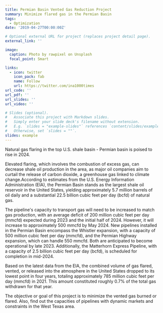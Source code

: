 ```yaml
---
title: Permian Basin Vented Gas Reduction Project
summary: Minimize flared gas in the Permian Basin
tags:
  - Optimization
date: '2019-04-27T00:00:00Z'

# Optional external URL for project (replaces project detail page).
external_link: ''

image:
  caption: Photo by rawpixel on Unsplash
  focal_point: Smart

links:
  - icon: twitter
    icon_pack: fab
    name: Follow
    url: https://twitter.com/ina1000times
url_code: ''
url_pdf: ''
url_slides: ''
url_video: ''

# Slides (optional).
#   Associate this project with Markdown slides.
#   Simply enter your slide deck's filename without extension.
#   E.g. `slides = "example-slides"` references `content/slides/example-slides.md`.
#   Otherwise, set `slides = ""`.
slides: example
---
```


Natural gas flaring in the top U.S. shale basin - Permian basin is poised to rise in 2024.

Elevated flaring, which involves the combustion of excess gas, can decrease shale oil production in the area, as major oil companies aim to curtail the release of carbon dioxide, a greenhouse gas linked to climate change.According to estimates from the U.S. Energy Information Administration (EIA), the Permian Basin stands as the largest shale oil reservoir in the United States, yielding approximately 5.7 million barrels of oil daily and a substantial 22.5 billion cubic feet per day (bcfd) of natural gas. 

The pipeline's capacity to transport gas will need to be increased to match gas production, with an average deficit of 200 million cubic feet per day (mmcfd) expected during 2023 and the initial half of 2024. However, it will increase to approximately 500 mmcfd by May 2024. New pipelines installed in the Permian Basin encompass the Whistler expansion, with a capacity of 500 million cubic feet per day (mmcfd), and the Permian Highway expansion, which can handle 550 mmcfd. Both are anticipated to become operational by late 2023. Additionally, the Matterhorn Express Pipeline, with a capacity of 2.5 billion cubic feet per day (bcfd), is scheduled for completion in mid-2024.

Based on the latest data from the EIA, the combined volume of gas flared, vented, or released into the atmosphere in the United States dropped to its lowest point in four years, totaling approximately 785 million cubic feet per day (mmcfd) in 2021. This amount constituted roughly 0.7% of the total gas withdrawn for that year.

The objective or goal of this project is to minimize the vented gas burned or flared. Also, find out the capacities of pipelines with dynamic markets and constraints in the West Texas area. 
